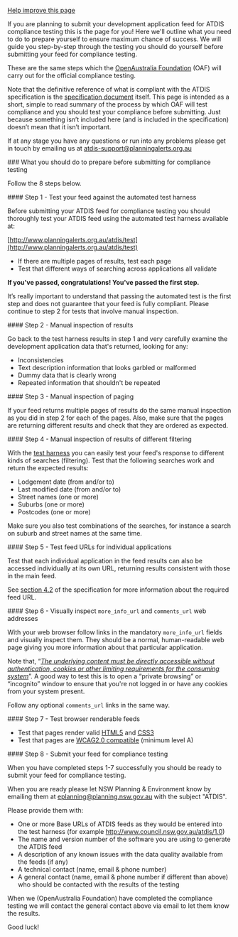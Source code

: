 [Help improve this page](https://github.com/openaustralia/planningalerts/blob/master/app/views/atdis/_guidance.md)

If you are planning to submit your development application feed for ATDIS compliance testing this is the page for you! Here we'll outline what you need to do to prepare yourself to ensure maximum chance of success. We will guide you step-by-step through the testing you should do yourself before submitting your feed for compliance testing.

These are the same steps which the [OpenAustralia Foundation](http://www.openaustraliafoundation.org.au) (OAF) will carry out for the official compliance testing.

Note that the definitive reference of what is compliant with the ATDIS specification is the [specification document](specification) itself. This page is intended as a short, simple to read summary of the process by which OAF will test compliance and you should test your compliance before submitting. Just because something isn’t included here (and is included in the specification) doesn’t mean that it isn’t important.

If at any stage you have any questions or run into any problems please get in touch by emailing us at [atdis-support@planningalerts.org.au](mailto:atdis-support@planningalerts.org.au)

###<a name="before-submitting"></a> What you should do to prepare before submitting for compliance testing

Follow the 8 steps below.

####<a name="step-1"></a> Step 1 - Test your feed against the automated test harness

Before submitting your ATDIS feed for compliance testing you should thoroughly test your ATDIS feed using the automated test harness available at:

[http://www.planningalerts.org.au/atdis/test](http://www.planningalerts.org.au/atdis/test)

* If there are multiple pages of results, test each page
* Test that different ways of searching across applications all validate

**If you've passed, congratulations! You've passed the first step.**

It’s really important to understand that passing the automated test is the first step and does not guarantee that your feed is fully compliant. Please continue to step 2 for tests that involve manual inspection.

####<a name="step-2"></a> Step 2 - Manual inspection of results

Go back to the test harness results in step 1 and very carefully examine the development application data that's returned, looking for any:

* Inconsistencies
* Text description information that looks garbled or malformed
* Dummy data that is clearly wrong
* Repeated information that shouldn't be repeated

####<a name="step-3"></a> Step 3 - Manual inspection of paging

If your feed returns multiple pages of results do the same manual inspection as you did in step 2 for each of the pages. Also, make sure that the pages are returning different results and check that they are ordered as expected.

####<a name="step-4"></a> Step 4 - Manual inspection of results of different filtering

With the [test harness](http://www.planningalerts.org.au/atdis/test) you can easily test your feed's response to different kinds of searches (filtering). Test that the following searches work and return the expected results:

* Lodgement date (from and/or to)
* Last modified date (from and/or to)
* Street names (one or more)
* Suburbs (one or more)
* Postcodes (one or more)

Make sure you also test combinations of the searches, for instance a search on suburb and street names at the same time.

####<a name="step-5"></a> Step 5 - Test feed URLs for individual applications

Test that each individual application in the feed results can also be accessed individually at its own URL, returning results consistent with those in the main feed.

See [section 4.2](/atdis/specification#section4.2) of the specification for more information about the required feed URL.

####<a name="step-6"></a> Step 6 - Visually inspect `more_info_url` and `comments_url` web addresses

With your web browser follow links in the mandatory `more_info_url` fields and visually inspect them. They should be a normal, human-readable web page giving you more information about that particular application.

Note that, “_[The underlying content must be directly accessible without authentication, cookies or other limiting requirements for the consuming system](http://localhost:3000/atdis/specification#section4.3.2)_”. A good way to test this is to open a “private browsing” or “incognito” window to ensure that you're not logged in or have any cookies from your system present.

Follow any optional `comments_url` links in the same way.

####<a name="step-7"></a> Step 7 - Test browser renderable feeds

* Test that pages render valid [HTML5](http://validator.w3.org/) and [CSS3](http://jigsaw.w3.org/css-validator/)
* Test that pages are [WCAG2.0 compatible](http://achecker.ca/checker/index.php) (minimum level A)

####<a name="step-8"></a> Step 8 - Submit your feed for compliance testing

When you have completed steps 1-7 successfully you should be ready to submit your feed for compliance testing.

When you are ready please let NSW Planning & Environment know by emailing them at [eplanning@planning.nsw.gov.au](mailto:eplanning@planning.nsw.gov.au) with the subject "ATDIS".

Please provide them with:

* One or more Base URLs of ATDIS feeds as they would be entered into the test harness (for example http://www.council.nsw.gov.au/atdis/1.0)
* The name and version number of the software you are using to generate the ATDIS feed
* A description of any known issues with the data quality available from the feeds (if any)
* A technical contact (name, email & phone number)
* A general contact (name, email & phone number if different than above) who should be contacted with the results of the testing

When we (OpenAustralia Foundation) have completed the compliance testing we will contact the general contact above via email to let them know the results.

Good luck!
